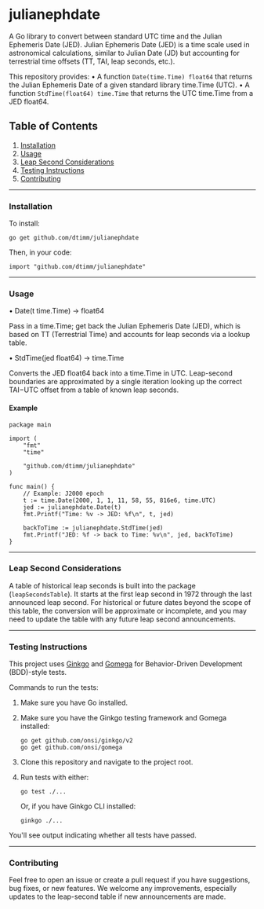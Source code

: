 # julianephdate

A Go library to convert between standard UTC time and the Julian Ephemeris Date (JED).
Julian Ephemeris Date (JED) is a time scale used in astronomical calculations, similar to Julian Date (JD) but accounting for terrestrial time offsets (TT, TAI, leap seconds, etc.).

This repository provides:
• A function `Date(time.Time) float64` that returns the Julian Ephemeris Date of a given standard library time.Time (UTC).
• A function `StdTime(float64) time.Time` that returns the UTC time.Time from a JED float64.

## Table of Contents
1. [Installation](#installation)
2. [Usage](#usage)
3. [Leap Second Considerations](#leap-second-considerations)
4. [Testing Instructions](#testing-instructions)
5. [Contributing](#contributing)

---

### Installation

To install:

    go get github.com/dtimm/julianephdate

Then, in your code:

    import "github.com/dtimm/julianephdate"

---

### Usage

• Date(t time.Time) -> float64

  Pass in a time.Time; get back the Julian Ephemeris Date (JED), which is based on TT (Terrestrial Time) and accounts for leap seconds via a lookup table.

• StdTime(jed float64) -> time.Time

  Converts the JED float64 back into a time.Time in UTC. Leap-second boundaries are approximated by a single iteration looking up the correct TAI−UTC offset from a table of known leap seconds.

#### Example

    package main

    import (
        "fmt"
        "time"

        "github.com/dtimm/julianephdate"
    )

    func main() {
        // Example: J2000 epoch
        t := time.Date(2000, 1, 1, 11, 58, 55, 816e6, time.UTC)
        jed := julianephdate.Date(t)
        fmt.Printf("Time: %v -> JED: %f\n", t, jed)

        backToTime := julianephdate.StdTime(jed)
        fmt.Printf("JED: %f -> back to Time: %v\n", jed, backToTime)
    }

---

### Leap Second Considerations

A table of historical leap seconds is built into the package (`leapSecondsTable`). It starts at the first leap second in 1972 through the last announced leap second. For historical or future dates beyond the scope of this table, the conversion will be approximate or incomplete, and you may need to update the table with any future leap second announcements.

---

### Testing Instructions

This project uses [Ginkgo](https://github.com/onsi/ginkgo) and [Gomega](https://github.com/onsi/gomega) for Behavior-Driven Development (BDD)-style tests.

Commands to run the tests:

1. Make sure you have Go installed.
2. Make sure you have the Ginkgo testing framework and Gomega installed:

       go get github.com/onsi/ginkgo/v2
       go get github.com/onsi/gomega

3. Clone this repository and navigate to the project root.
4. Run tests with either:

       go test ./...

   Or, if you have Ginkgo CLI installed:

       ginkgo ./...

You'll see output indicating whether all tests have passed.

---

### Contributing

Feel free to open an issue or create a pull request if you have suggestions, bug fixes, or new features. We welcome any improvements, especially updates to the leap-second table if new announcements are made.
